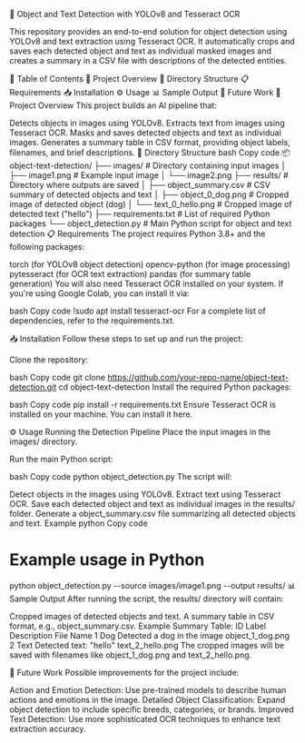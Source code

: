 📸 Object and Text Detection with YOLOv8 and Tesseract OCR

This repository provides an end-to-end solution for object detection using YOLOv8 and text extraction using Tesseract OCR. It automatically crops and saves each detected object and text as individual masked images and creates a summary in a CSV file with descriptions of the detected entities.

📑 Table of Contents
🚀 Project Overview
📂 Directory Structure
📋 Requirements
📥 Installation
⚙️ Usage
📊 Sample Output
🔮 Future Work
🚀 Project Overview
This project builds an AI pipeline that:

Detects objects in images using YOLOv8.
Extracts text from images using Tesseract OCR.
Masks and saves detected objects and text as individual images.
Generates a summary table in CSV format, providing object labels, filenames, and brief descriptions.
📂 Directory Structure
bash
Copy code
📦 object-text-detection/
├── images/                   # Directory containing input images
│   ├── image1.png            # Example input image
│   └── image2.png
├── results/                  # Directory where outputs are saved
│   ├── object_summary.csv     # CSV summary of detected objects and text
│   ├── object_0_dog.png       # Cropped image of detected object (dog)
│   └── text_0_hello.png       # Cropped image of detected text ("hello")
├── requirements.txt          # List of required Python packages
└── object_detection.py        # Main Python script for object and text detection
📋 Requirements
The project requires Python 3.8+ and the following packages:

torch (for YOLOv8 object detection)
opencv-python (for image processing)
pytesseract (for OCR text extraction)
pandas (for summary table generation)
You will also need Tesseract OCR installed on your system. If you're using Google Colab, you can install it via:

bash
Copy code
!sudo apt install tesseract-ocr
For a complete list of dependencies, refer to the requirements.txt.

📥 Installation
Follow these steps to set up and run the project:

Clone the repository:

bash
Copy code
git clone https://github.com/your-repo-name/object-text-detection.git
cd object-text-detection
Install the required Python packages:

bash
Copy code
pip install -r requirements.txt
Ensure Tesseract OCR is installed on your machine. You can install it here.

⚙️ Usage
Running the Detection Pipeline
Place the input images in the images/ directory.

Run the main Python script:

bash
Copy code
python object_detection.py
The script will:

Detect objects in the images using YOLOv8.
Extract text using Tesseract OCR.
Save each detected object and text as individual images in the results/ folder.
Generate a object_summary.csv file summarizing all detected objects and text.
Example
python
Copy code
# Example usage in Python
python object_detection.py --source images/image1.png --output results/
📊 Sample Output
After running the script, the results/ directory will contain:

Cropped images of detected objects and text.
A summary table in CSV format, e.g., object_summary.csv.
Example Summary Table:
ID	Label	Description	File Name
1	Dog	Detected a dog in the image	object_1_dog.png
2	Text	Detected text: "hello"	text_2_hello.png
The cropped images will be saved with filenames like object_1_dog.png and text_2_hello.png.

🔮 Future Work
Possible improvements for the project include:

Action and Emotion Detection: Use pre-trained models to describe human actions and emotions in the image.
Detailed Object Classification: Expand object detection to include specific breeds, categories, or brands.
Improved Text Detection: Use more sophisticated OCR techniques to enhance text extraction accuracy.
